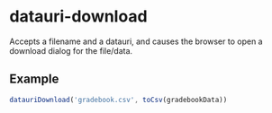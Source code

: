 # datauri-download

Accepts a filename and a datauri, and causes the browser to open a download dialog for the file/data.

## Example

```javascript
datauriDownload('gradebook.csv', toCsv(gradebookData))
```
